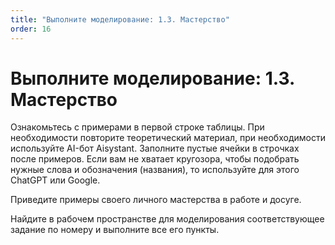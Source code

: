 ```yaml
---
title: "Выполните моделирование: 1.3. Мастерство"
order: 16
---
```


# Выполните моделирование: 1.3. Мастерство

Ознакомьтесь с примерами в первой строке таблицы. При необходимости повторите теоретический материал, при необходимости используйте AI-бот Aisystant. Заполните пустые ячейки в строчках после примеров. Если вам не хватает кругозора, чтобы подобрать нужные слова и обозначения (названия), то используйте для этого ChatGPT или Google.

Приведите примеры своего личного мастерства в работе и досуге.

Найдите в рабочем пространстве для моделирования соответствующее задание по номеру и выполните все его пункты.